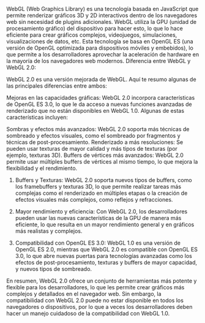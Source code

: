 WebGL (Web Graphics Library) es una tecnología basada en JavaScript que permite renderizar gráficos 3D y 2D interactivos dentro de los navegadores web sin necesidad de plugins adicionales. WebGL utiliza la GPU (unidad de procesamiento gráfico) del dispositivo para hacer esto, lo que lo hace eficiente para crear gráficos complejos, videojuegos, simulaciones, visualizaciones de datos, etc. Esta tecnología se basa en OpenGL ES (una versión de OpenGL optimizada para dispositivos móviles y embebidos), lo que permite a los desarrolladores aprovechar la aceleración de hardware en la mayoría de los navegadores web modernos.
Diferencia entre WebGL y WebGL 2.0:

WebGL 2.0 es una versión mejorada de WebGL. Aquí te resumo algunas de las principales diferencias entre ambos:

Mejoras en las capacidades gráficas: WebGL 2.0 incorpora características de OpenGL ES 3.0, lo que le da acceso a nuevas funciones avanzadas de renderizado que no están disponibles en WebGL 1.0. Algunas de estas características incluyen:

Sombras y efectos más avanzados: WebGL 2.0 soporta más técnicas de sombreado y efectos visuales, como el sombreado por fragmentos y técnicas de post-procesamiento.
Renderizado a más resoluciones: Se pueden usar texturas de mayor calidad y más tipos de texturas (por ejemplo, texturas 3D).
Buffers de vértices más avanzados: WebGL 2.0 permite usar múltiples buffers de vértices al mismo tiempo, lo que mejora la flexibilidad y el rendimiento.

1. Buffers y Texturas: WebGL 2.0 soporta nuevos tipos de buffers, como los framebuffers y texturas 3D, lo que permite realizar tareas más complejas como el renderizado en múltiples etapas o la creación de efectos visuales más complejos, como reflejos y refracciones.

2. Mayor rendimiento y eficiencia: Con WebGL 2.0, los desarrolladores pueden usar las nuevas características de la GPU de manera más eficiente, lo que resulta en un mayor rendimiento general y en gráficos más realistas y complejos.

3. Compatibilidad con OpenGL ES 3.0: WebGL 1.0 es una versión de OpenGL ES 2.0, mientras que WebGL 2.0 es compatible con OpenGL ES 3.0, lo que abre nuevas puertas para tecnologías avanzadas como los efectos de post-procesamiento, texturas y buffers de mayor capacidad, y nuevos tipos de sombreado.

En resumen, WebGL 2.0 ofrece un conjunto de herramientas más potente y flexible para los desarrolladores, lo que les permite crear gráficos más complejos y detallados en el navegador web. Sin embargo, la compatibilidad con WebGL 2.0 puede no estar disponible en todos los navegadores o dispositivos, por lo que a veces los desarrolladores deben hacer un manejo cuidadoso de la compatibilidad con WebGL 1.0.